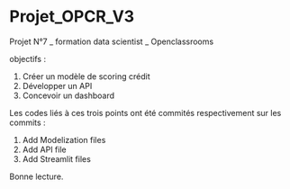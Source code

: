 # Projet_OPCR_V3

Projet N°7 _ formation data scientist _ Openclassrooms

objectifs : 
1. Créer un modèle de scoring crédit
2. Développer un API
3. Concevoir un dashboard

Les codes liés à ces trois points ont été commités respectivement sur les commits :
1. Add Modelization files
2. Add API file
3. Add Streamlit files

Bonne lecture.
